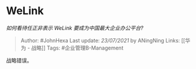# WeLink
*如何看待任正非表示 WeLink 要成为中国最大企业办公平台?*

> Author: #JohnHexa
Last update: *23/07/2021* by ANingNing
Links: [[华为 - 战略]] 
Tags: #企业管理B-Management

 
战略错误。



